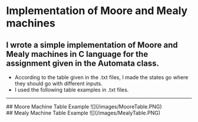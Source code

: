 # Implementation of Moore and Mealy machines
## I wrote a simple implementation of Moore and Mealy machines in C language for the assignment given in the Automata class.
- According to the table given in the .txt files, I made the states go where they should go with different inputs.
- I used the following table examples in .txt files.
<hr>
## Moore Machine Table Example
![](/images/MooreTable.PNG)
<br>
## Mealy Machine Table Example
![](/images/MealyTable.PNG)
